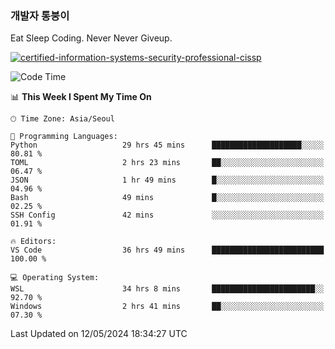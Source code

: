 ### 개발자 통붕이
Eat Sleep Coding.
Never Never Giveup.

[![certified-information-systems-security-professional-cissp](https://user-images.githubusercontent.com/44606727/157613689-acd84ec6-5f8f-4e79-89d9-a8d51f033634.png)](https://www.credly.com/badges/f394a010-85a0-450b-9136-8043af01d71c/public_url)

<!--START_SECTION:waka-->
![Code Time](http://img.shields.io/badge/Code%20Time-2%2C913%20hrs%2024%20mins-blue)

📊 **This Week I Spent My Time On** 

```text
🕑︎ Time Zone: Asia/Seoul

💬 Programming Languages: 
Python                   29 hrs 45 mins      ████████████████████░░░░░   80.81 % 
TOML                     2 hrs 23 mins       ██░░░░░░░░░░░░░░░░░░░░░░░   06.47 % 
JSON                     1 hr 49 mins        █░░░░░░░░░░░░░░░░░░░░░░░░   04.96 % 
Bash                     49 mins             █░░░░░░░░░░░░░░░░░░░░░░░░   02.25 % 
SSH Config               42 mins             ░░░░░░░░░░░░░░░░░░░░░░░░░   01.91 % 

🔥 Editors: 
VS Code                  36 hrs 49 mins      █████████████████████████   100.00 % 

💻 Operating System: 
WSL                      34 hrs 8 mins       ███████████████████████░░   92.70 % 
Windows                  2 hrs 41 mins       ██░░░░░░░░░░░░░░░░░░░░░░░   07.30 % 
```


 Last Updated on 12/05/2024 18:34:27 UTC
<!--END_SECTION:waka-->
